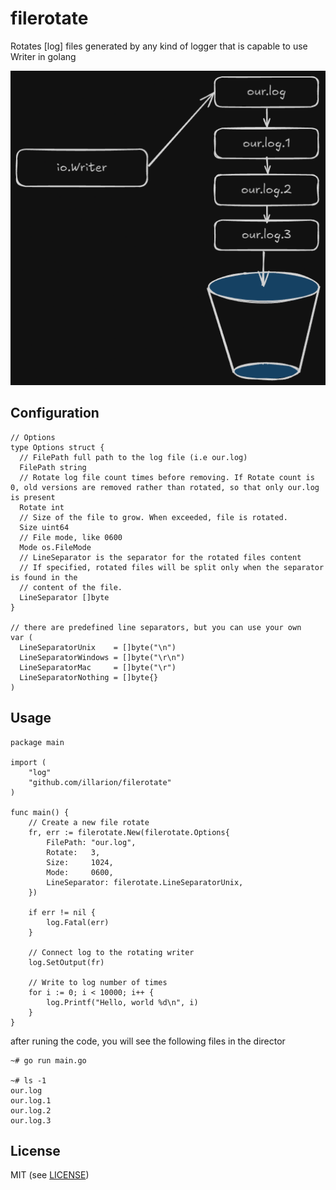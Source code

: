 # filerotate

Rotates [log] files generated by any kind of logger that is capable to use Writer in golang

![flow](flow.png "Flow")

## Configuration
```golang
// Options
type Options struct {
  // FilePath full path to the log file (i.e our.log)
  FilePath string
  // Rotate log file count times before removing. If Rotate count is 0, old versions are removed rather than rotated, so that only our.log is present
  Rotate int
  // Size of the file to grow. When exceeded, file is rotated.
  Size uint64
  // File mode, like 0600
  Mode os.FileMode
  // LineSeparator is the separator for the rotated files content
  // If specified, rotated files will be split only when the separator is found in the
  // content of the file.
  LineSeparator []byte
}

// there are predefined line separators, but you can use your own
var (
  LineSeparatorUnix    = []byte("\n")
  LineSeparatorWindows = []byte("\r\n")
  LineSeparatorMac     = []byte("\r")
  LineSeparatorNothing = []byte{}
)

```

## Usage

```golang
package main

import (
	"log"
	"github.com/illarion/filerotate"
)

func main() {
    // Create a new file rotate
    fr, err := filerotate.New(filerotate.Options{
        FilePath: "our.log",
        Rotate:   3,
        Size:     1024,
        Mode:     0600,
        LineSeparator: filerotate.LineSeparatorUnix,
    })
    
    if err != nil {
        log.Fatal(err)
    }
   
    // Connect log to the rotating writer
    log.SetOutput(fr)

    // Write to log number of times
    for i := 0; i < 10000; i++ {
        log.Printf("Hello, world %d\n", i)
    }
}
```

after runing the code, you will see the following files in the director

```log
~# go run main.go

~# ls -1
our.log
our.log.1
our.log.2
our.log.3
```

## License
MIT (see [LICENSE](LICENSE))